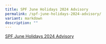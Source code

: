 ```yaml
---
title: SPF June Holidays 2024 Advisory
permalink: /spf-june-holidays-2024-advisory/
variant: markdown
description: ""
---
```


[SPF June Holidays 2024 Advisory](/files/SPF_Advisory_for_Primary_School.pdf)